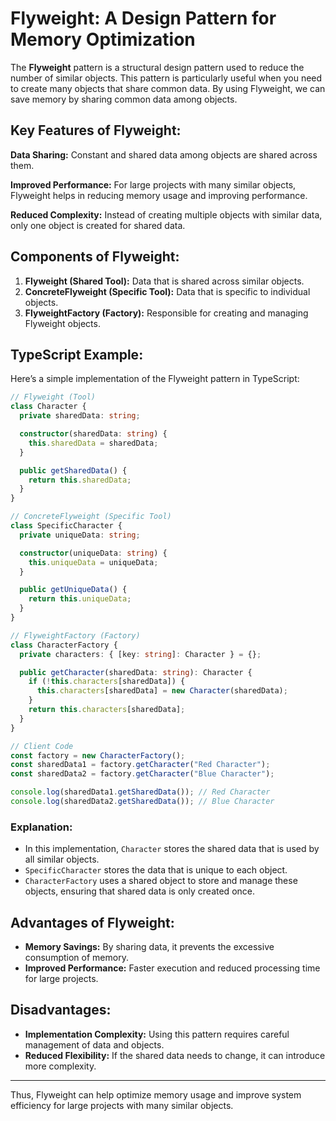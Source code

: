 # Flyweight: A Design Pattern for Memory Optimization

The **Flyweight** pattern is a structural design pattern used to reduce the number of similar objects. This pattern is particularly useful when you need to create many objects that share common data. By using Flyweight, we can save memory by sharing common data among objects.

## Key Features of Flyweight:

**Data Sharing:** Constant and shared data among objects are shared across them.

**Improved Performance:** For large projects with many similar objects, Flyweight helps in reducing memory usage and improving performance.

**Reduced Complexity:** Instead of creating multiple objects with similar data, only one object is created for shared data.

## Components of Flyweight:

1. **Flyweight (Shared Tool):** Data that is shared across similar objects.
2. **ConcreteFlyweight (Specific Tool):** Data that is specific to individual objects.
3. **FlyweightFactory (Factory):** Responsible for creating and managing Flyweight objects.

## TypeScript Example:

Here’s a simple implementation of the Flyweight pattern in TypeScript:

```typescript
// Flyweight (Tool)
class Character {
  private sharedData: string;

  constructor(sharedData: string) {
    this.sharedData = sharedData;
  }

  public getSharedData() {
    return this.sharedData;
  }
}

// ConcreteFlyweight (Specific Tool)
class SpecificCharacter {
  private uniqueData: string;

  constructor(uniqueData: string) {
    this.uniqueData = uniqueData;
  }

  public getUniqueData() {
    return this.uniqueData;
  }
}

// FlyweightFactory (Factory)
class CharacterFactory {
  private characters: { [key: string]: Character } = {};

  public getCharacter(sharedData: string): Character {
    if (!this.characters[sharedData]) {
      this.characters[sharedData] = new Character(sharedData);
    }
    return this.characters[sharedData];
  }
}

// Client Code
const factory = new CharacterFactory();
const sharedData1 = factory.getCharacter("Red Character");
const sharedData2 = factory.getCharacter("Blue Character");

console.log(sharedData1.getSharedData()); // Red Character
console.log(sharedData2.getSharedData()); // Blue Character
```

### Explanation:

- In this implementation, `Character` stores the shared data that is used by all similar objects.
- `SpecificCharacter` stores the data that is unique to each object.
- `CharacterFactory` uses a shared object to store and manage these objects, ensuring that shared data is only created once.

## Advantages of Flyweight:

- **Memory Savings:** By sharing data, it prevents the excessive consumption of memory.
- **Improved Performance:** Faster execution and reduced processing time for large projects.

## Disadvantages:

- **Implementation Complexity:** Using this pattern requires careful management of data and objects.
- **Reduced Flexibility:** If the shared data needs to change, it can introduce more complexity.

---

Thus, Flyweight can help optimize memory usage and improve system efficiency for large projects with many similar objects.
